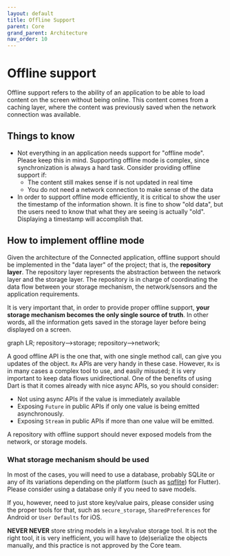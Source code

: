 ```yaml
---
layout: default
title: Offline Support
parent: Core
grand_parent: Architecture
nav_order: 10
---
```


# Offline support

Offline support refers to the ability of an application to be able to load content on the screen without being online. This content comes from a caching layer, where the content was previously saved when the network connection was available.

## Things to know

* Not everything in an application needs support for "offline mode". Please keep this in mind. Supporting offline mode is complex, since synchronization is always a hard task. Consider providing offline support if:
  * The content still makes sense if is not updated in real time
  * You do not need a network connection to make sense of the data
* In order to support offline mode efficiently, it is critical to show the user the timestamp of the information shown. It is fine to show "old data", but the users need to know that what they are seeing is actually "old". Displaying a timestamp will accomplish that.

## How to implement offline mode

Given the architecture of the Connected application, offline support should be implemented in the "data layer" of the project; that is, the **repository layer**. The repository layer represents the abstraction between the network layer and the storage layer. The repository is in charge of coordinating the data flow between your storage mechanism, the network/sensors and the application requirements.

It is very important that, in order to provide proper offline support, **your storage mechanism becomes the only single source of truth**. In other words, all the information gets saved in the storage layer before being displayed on a screen.

<div class="mermaid">
  graph LR;
    repository-->storage;
    repository-->network;
</div>

A good offline API is the one that, with one single method call, can give you updates of the object. `Rx` APIs are very handy in these case. However, `Rx` is in many cases a complex tool to use, and easily misused; it is very important to keep data flows unidirectional. One of the benefits of using Dart is that it comes already with nice async APIs, so you should consider:

* Not using async APIs if the value is immediately available
* Exposing `Future` in public APIs if only one value is being emitted asynchronously.
* Exposing `Stream` in public APIs if more than one value will be emitted.

A repository with offline support should never exposed models from the network, or storage models.

### What storage mechanism should be used

In most of the cases, you will need to use a database, probably SQLite or any of its variations depending on the platform (such as [sqflite](https://pub.dartlang.org/packages/sqflite)) for Flutter). Please consider using a database only if you need to save models.

If you, however, need to just store key/value pairs, please consider using the proper tools for that, such as `secure_storage`, `SharedPreferences` for Android or `User Defaults` for iOS.

**NEVER NEVER** store string models in a key/value storage tool. It is not the right tool, it is very inefficient, you will have to (de)serialize the objects manually, and this practice is not approved by the Core team.